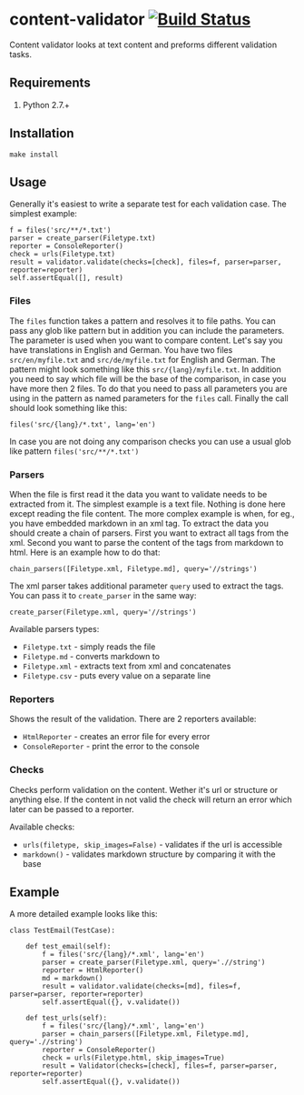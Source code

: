 content-validator [![Build Status](https://travis-ci.org/KeepSafe/content-validator.svg?branch=master)](https://travis-ci.org/KeepSafe/content-validator)
=================

Content validator looks at text content and preforms different validation tasks.

## Requirements

1. Python 2.7.+

## Installation

`make install`

## Usage

Generally it's easiest to write a separate test for each validation case. The simplest example:

```
f = files('src/**/*.txt')
parser = create_parser(Filetype.txt)
reporter = ConsoleReporter()
check = urls(Filetype.txt)
result = validator.validate(checks=[check], files=f, parser=parser, reporter=reporter)
self.assertEqual([], result)
```

### Files

The `files` function takes a pattern and resolves it to file paths. You can pass any glob like pattern but in addition you can include the parameters. The parameter is used when you want to compare content. Let's say you have translations in English and German. You have two files `src/en/myfile.txt`  and `src/de/myfile.txt` for English and German. The pattern might look something like this `src/{lang}/myfile.txt`. In addition you need to say which file will be the base of the comparison, in case you have more then 2 files. To do that you need to pass all parameters you are using in the pattern as named parameters for the `files` call. Finally the call should look something like this:

`files('src/{lang}/*.txt', lang='en')`

In case you are not doing any comparison checks you can use a usual glob like pattern `files('src/**/*.txt')`

### Parsers

When the file is first read it the data you want to validate needs to be extracted from it. The simplest example is a text file. Nothing is done here except reading the file content. The more complex example is when, for eg., you have embedded markdown in an xml tag. To extract the data you should create a chain of parsers. First you want to extract all tags from the xml. Second you want to parse the content of the tags from markdown to html. Here is an example how to do that:

`chain_parsers([Filetype.xml, Filetype.md], query='//strings')`

The xml parser takes additional parameter `query` used to extract the tags. You can pass it to `create_parser` in the same way:

`create_parser(Filetype.xml, query='//strings')`

Available parsers types:

* `Filetype.txt` - simply reads the file
* `Filetype.md` - converts markdown to 
* `Filetype.xml` - extracts text from xml and concatenates
* `Filetype.csv` - puts every value on a separate line

### Reporters

Shows the result of the validation. There are 2 reporters available:

* `HtmlReporter` - creates an error file for every error
* `ConsoleReporter` - print the error to the console

### Checks

Checks perform validation on the content. Wether it's url or structure or anything else. If the content in not valid the check will return an error which later can be passed to a reporter.

Available checks:

* `urls(filetype, skip_images=False)` - validates if the url is accessible
* `markdown()` - validates markdown structure by comparing it with the base

## Example

A more detailed example looks like this:

```
class TestEmail(TestCase):

    def test_email(self):
        f = files('src/{lang}/*.xml', lang='en')
        parser = create_parser(Filetype.xml, query='.//string')
        reporter = HtmlReporter()
        md = markdown()
        result = validator.validate(checks=[md], files=f, parser=parser, reporter=reporter)
        self.assertEqual({}, v.validate())

    def test_urls(self):
        f = files('src/{lang}/*.xml', lang='en')
        parser = chain_parsers([Filetype.xml, Filetype.md], query='.//string')
        reporter = ConsoleReporter()
        check = urls(Filetype.html, skip_images=True)
        result = Validator(checks=[check], files=f, parser=parser, reporter=reporter)
        self.assertEqual({}, v.validate())
```
